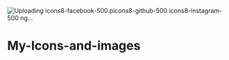 ![Uploading icons8-facebook-500.p![icons8-github-500](https://user-images.githubusercontent.com/66181793/131223904-e4328110-e4ca-495e-b0a2-3d15c9b63118.png)
![icons8-instagram-500](https://user-images.githubusercontent.com/66181793/131223906-895fd208-8e13-43dc-9631-8df815095d18.png)
ng…]()

# My-Icons-and-images
